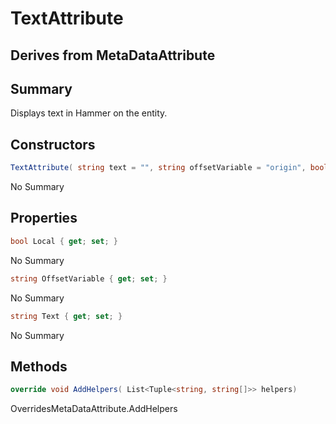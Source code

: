 # TextAttribute

## Derives from MetaDataAttribute

## Summary

Displays text in Hammer on the entity.
## Constructors

```c#
TextAttribute( string text = "", string offsetVariable = "origin", bool worldspace = false) 
```
No Summary
## Properties

```c#
bool Local { get; set; } 
```
No Summary
```c#
string OffsetVariable { get; set; } 
```
No Summary
```c#
string Text { get; set; } 
```
No Summary
## Methods

```c#
override void AddHelpers( List<Tuple<string, string[]>> helpers) 
```
OverridesMetaDataAttribute.AddHelpers
